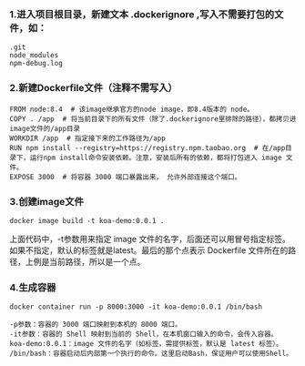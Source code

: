 ### 1.进入项目根目录，新建文本 .dockerignore ,写入不需要打包的文件，如：
```
.git
node_modules
npm-debug.log
```

### 2.新建Dockerfile文件（注释不需写入）
```
FROM node:8.4  # 该image继承官方的node image，即8.4版本的 node。
COPY . /app  # 将当前目录下的所有文件（除了.dockerignore里排除的路径），都拷贝进image文件的/app目录
WORKDIR /app  # 指定接下来的工作路径为/app
RUN npm install --registry=https://registry.npm.taobao.org  # 在/app目录下，运行npm install命令安装依赖。注意，安装后所有的依赖，都将打包进入 image 文件。
EXPOSE 3000  # 将容器 3000 端口暴露出来， 允许外部连接这个端口。
```

### 3.创建image文件
```
docker image build -t koa-demo:0.0.1 .
```
上面代码中，-t参数用来指定 image 文件的名字，后面还可以用冒号指定标签。如果不指定，默认的标签就是latest。最后的那个点表示 Dockerfile 文件所在的路径，上例是当前路径，所以是一个点。

### 4.生成容器
```
docker container run -p 8000:3000 -it koa-demo:0.0.1 /bin/bash

-p参数：容器的 3000 端口映射到本机的 8000 端口。
-it参数：容器的 Shell 映射到当前的 Shell，在本机窗口输入的命令，会传入容器。
koa-demo:0.0.1：image 文件的名字（如标签，需提供标签，默认是 latest 标签）。
/bin/bash：容器启动后内部第一个执行的命令。这里启动Bash，保证用户可以使用Shell。
```

